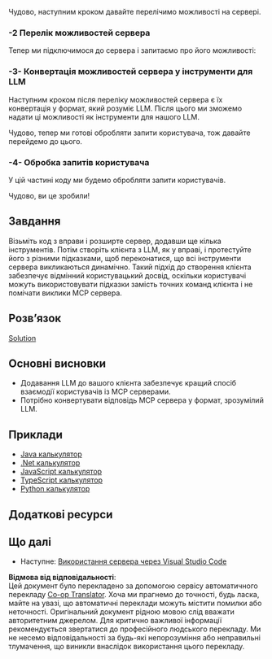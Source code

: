 <!--
CO_OP_TRANSLATOR_METADATA:
{
  "original_hash": "904b689eda5a68cbafe656d53f9787c7",
  "translation_date": "2025-06-17T18:54:26+00:00",
  "source_file": "03-GettingStarted/03-llm-client/README.md",
  "language_code": "uk"
}
-->
Чудово, наступним кроком давайте перелічимо можливості на сервері.

### -2 Перелік можливостей сервера

Тепер ми підключимося до сервера і запитаємо про його можливості:

### -3- Конвертація можливостей сервера у інструменти для LLM

Наступним кроком після переліку можливостей сервера є їх конвертація у формат, який розуміє LLM. Після цього ми зможемо надати ці можливості як інструменти для нашого LLM.

Чудово, тепер ми готові обробляти запити користувача, тож давайте перейдемо до цього.

### -4- Обробка запитів користувача

У цій частині коду ми будемо обробляти запити користувачів.

Чудово, ви це зробили!

## Завдання

Візьміть код з вправи і розширте сервер, додавши ще кілька інструментів. Потім створіть клієнта з LLM, як у вправі, і протестуйте його з різними підказками, щоб переконатися, що всі інструменти сервера викликаються динамічно. Такий підхід до створення клієнта забезпечує відмінний користувацький досвід, оскільки користувачі можуть використовувати підказки замість точних команд клієнта і не помічати виклики MCP сервера.

## Розв’язок

[Solution](/03-GettingStarted/03-llm-client/solution/README.md)

## Основні висновки

- Додавання LLM до вашого клієнта забезпечує кращий спосіб взаємодії користувачів із MCP серверами.
- Потрібно конвертувати відповідь MCP сервера у формат, зрозумілий LLM.

## Приклади

- [Java калькулятор](../samples/java/calculator/README.md)
- [.Net калькулятор](../../../../03-GettingStarted/samples/csharp)
- [JavaScript калькулятор](../samples/javascript/README.md)
- [TypeScript калькулятор](../samples/typescript/README.md)
- [Python калькулятор](../../../../03-GettingStarted/samples/python)

## Додаткові ресурси

## Що далі

- Наступне: [Використання сервера через Visual Studio Code](/03-GettingStarted/04-vscode/README.md)

**Відмова від відповідальності**:  
Цей документ було перекладено за допомогою сервісу автоматичного перекладу [Co-op Translator](https://github.com/Azure/co-op-translator). Хоча ми прагнемо до точності, будь ласка, майте на увазі, що автоматичні переклади можуть містити помилки або неточності. Оригінальний документ рідною мовою слід вважати авторитетним джерелом. Для критично важливої інформації рекомендується звертатися до професійного людського перекладу. Ми не несемо відповідальності за будь-які непорозуміння або неправильні тлумачення, що виникли внаслідок використання цього перекладу.